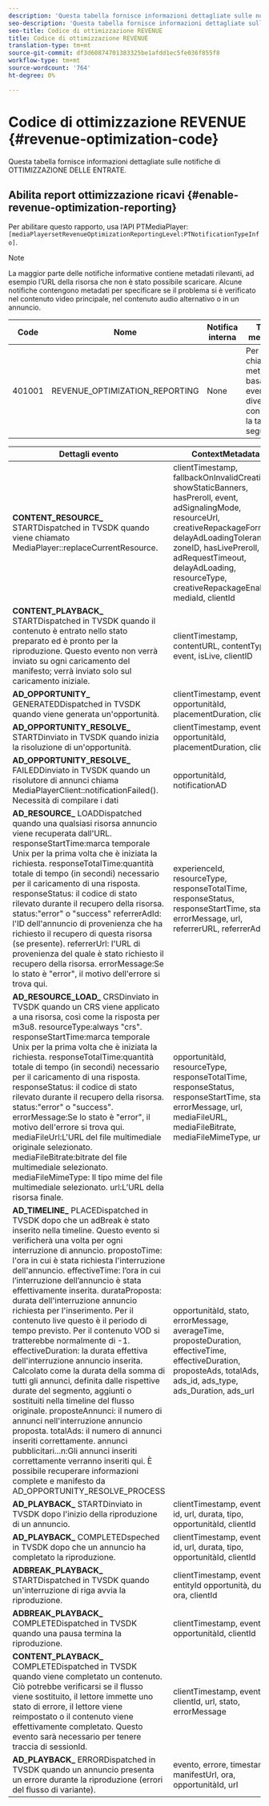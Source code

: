 ```yaml
---
description: 'Questa tabella fornisce informazioni dettagliate sulle notifiche di ottimizzazione delle entrate. '
seo-description: 'Questa tabella fornisce informazioni dettagliate sulle notifiche di ottimizzazione delle entrate. '
seo-title: Codice di ottimizzazione REVENUE
title: Codice di ottimizzazione REVENUE
translation-type: tm+mt
source-git-commit: df3d60874701383325be1afdd1ec5fe036f855f8
workflow-type: tm+mt
source-wordcount: '764'
ht-degree: 0%

---
```



# Codice di ottimizzazione REVENUE {#revenue-optimization-code}

Questa tabella fornisce informazioni dettagliate sulle notifiche di OTTIMIZZAZIONE DELLE ENTRATE.

## Abilita report ottimizzazione ricavi {#enable-revenue-optimization-reporting}

Per abilitare questo rapporto, usa l’API PTMediaPlayer: `[mediaPlayersetRevenueOptimizationReportingLevel:PTNotificationTypeInfo]`.

>[!NOTE]
>
>La maggior parte delle notifiche informative contiene metadati rilevanti, ad esempio l’URL della risorsa che non è stato possibile scaricare. Alcune notifiche contengono metadati per specificare se il problema si è verificato nel contenuto video principale, nel contenuto audio alternativo o in un annuncio.

| Code | Nome | Notifica interna | Tasti metadati | Commenti |
|---|---|---|---|---|
| 401001 | REVENUE_OPTIMIZATION_REPORTING | None | Per le chiavi dei metadati basate su eventi diversi, consultate la tabella seguente. | None |

| Dettagli evento | ContextMetadata |
|---|---|
| **CONTENT_RESOURCE_** STARTDispatched in TVSDK quando viene chiamato MediaPlayer::replaceCurrentResource. | clientTimestamp, fallbackOnInvalidCreative, showStaticBanners, hasPreroll, event, adSignalingMode, resourceUrl, creativeRepackageFormat, delayAdLoadingTolerance, zoneID, hasLivePreroll, adRequestTimeout, delayAdLoading, resourceType, creativeRepackageEnabled, mediaId, clientId |
| **CONTENT_PLAYBACK_** STARTDispatched in TVSDK quando il contenuto è entrato nello stato preparato ed è pronto per la riproduzione. Questo evento non verrà inviato su ogni caricamento del manifesto; verrà inviato solo sul caricamento iniziale. | clientTimestamp, contentURL, contentType, event, isLive, clientID |
| **AD_OPPORTUNITY_** GENERATEDDispatched in TVSDK quando viene generata un&#39;opportunità. | clientTimestamp, evento, opportunitàId, placementDuration, clientId |
| **AD_OPPORTUNITY_RESOLVE_** STARTDinviato in TVSDK quando inizia la risoluzione di un&#39;opportunità. | clientTimestamp, evento, opportunitàId, placementDuration, clientId |
| **AD_OPPORTUNITY_RESOLVE_** FAILEDDinviato in TVSDK quando un risolutore di annunci chiama MediaPlayerClient::notificationFailed(). Necessità di compilare i dati | opportunitàId, notificationAD |
| **AD_RESOURCE_** LOADDispatched quando una qualsiasi risorsa annuncio viene recuperata dall&#39;URL. responseStartTime:marca temporale Unix per la prima volta che è iniziata la richiesta. responseTotalTime:quantità totale di tempo (in secondi) necessario per il caricamento di una risposta. responseStatus: il codice di stato rilevato durante il recupero della risorsa. status:&quot;error&quot; o &quot;success&quot; referrerAdId: l&#39;ID dell&#39;annuncio di provenienza che ha richiesto il recupero di questa risorsa (se presente). referrerUrl: l&#39;URL di provenienza del quale è stato richiesto il recupero della risorsa. errorMessage:Se lo stato è &quot;error&quot;, il motivo dell&#39;errore si trova qui. | experienceId, resourceType, responseTotalTime, responseStatus, responseStartTime, stato, errorMessage, url, referrerURL, referrerAdId |
| **AD_RESOURCE_LOAD_** CRSDinviato in TVSDK quando un CRS viene applicato a una risorsa, così come la risposta per m3u8. resourceType:always &quot;crs&quot;. responseStartTime:marca temporale Unix per la prima volta che è iniziata la richiesta. responseTotalTime:quantità totale di tempo (in secondi) necessario per il caricamento di una risposta. responseStatus: il codice di stato rilevato durante il recupero della risorsa. status:&quot;error&quot; o &quot;success&quot;. errorMessage:Se lo stato è &quot;error&quot;, il motivo dell&#39;errore si trova qui. mediaFileUrl:L&#39;URL del file multimediale originale selezionato. mediaFileBitrate:bitrate del file multimediale selezionato. mediaFileMimeType: Il tipo mime del file multimediale selezionato. url:L’URL della risorsa finale. | opportunitàId, resourceType, responseTotalTime, responseStatus, responseStartTime, stato, errorMessage, url, mediaFileURL, mediaFileBitrate, mediaFileMimeType, url |
| **AD_TIMELINE_** PLACEDispatched in TVSDK dopo che un adBreak è stato inserito nella timeline. Questo evento si verificherà una volta per ogni interruzione di annuncio. propostoTime: l&#39;ora in cui è stata richiesta l&#39;interruzione dell&#39;annuncio. effectiveTime: l’ora in cui l’interruzione dell’annuncio è stata effettivamente inserita. durataProposta: durata dell&#39;interruzione annuncio richiesta per l&#39;inserimento. Per il contenuto live questo è il periodo di tempo previsto. Per il contenuto VOD si tratterebbe normalmente di -1. effectiveDuration: la durata effettiva dell&#39;interruzione annuncio inserita. Calcolato come la durata della somma di tutti gli annunci, definita dalle rispettive durate del segmento, aggiunti o sostituiti nella timeline del flusso originale. proposteAnnunci: il numero di annunci nell&#39;interruzione annuncio proposta. totalAds: il numero di annunci inseriti correttamente. annunci pubblicitari...n:Gli annunci inseriti correttamente verranno inseriti qui. È possibile recuperare informazioni complete e manifesto da AD_OPPORTUNITY_RESOLVE_PROCESS | opportunitàId, stato, errorMessage, averageTime, proposteDuration, effectiveTime, effectiveDuration, proposteAds, totalAds, ads_id, ads_type, ads_Duration, ads_url |
| **AD_PLAYBACK_** STARTDinviato in TVSDK dopo l&#39;inizio della riproduzione di un annuncio. | clientTimestamp, evento, id, url, durata, tipo, opportunitàId, clientId |
| **AD_PLAYBACK_** COMPLETEDspeched in TVSDK dopo che un annuncio ha completato la riproduzione. | clientTimestamp, evento, id, url, durata, tipo, opportunitàId, clientId |
| **ADBREAK_PLAYBACK_** STARTDispatched in TVSDK quando un&#39;interruzione di riga avvia la riproduzione. | clientTimestamp, evento, entityId opportunità, durata, ora, clientId |
| **ADBREAK_PLAYBACK_** COMPLETEDispatched in TVSDK quando una pausa termina la riproduzione. | clientTimestamp, evento, opportunitàId, clientId |
| **CONTENT_PLAYBACK_** COMPLETEDispatched in TVSDK quando viene completato un contenuto. Ciò potrebbe verificarsi se il flusso viene sostituito, il lettore immette uno stato di errore, il lettore viene reimpostato o il contenuto viene effettivamente completato. Questo evento sarà necessario per tenere traccia di sessionId. | clientTimestamp, evento, clientId, url, stato, errorMessage |
| **AD_PLAYBACK_** ERRORDispatched in TVSDK quando un annuncio presenta un errore durante la riproduzione (errori del flusso di variante). | evento, errore, timestamp, manifestUrl, ora, opportunitàId, url |

